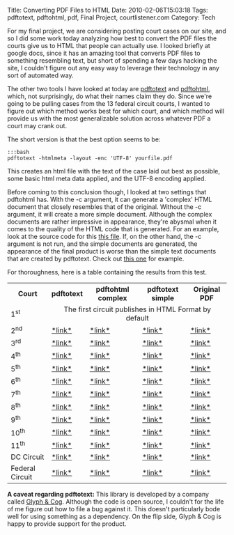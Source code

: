 Title: Converting PDF Files to HTML
Date: 2010-02-06T15:03:18
Tags: pdftotext, pdftohtml, pdf, Final Project, courtlistener.com
Category: Tech


For my final project, we are considering posting court cases on our site, and so I did some work today analyzing how best to convert the PDF files the courts give us to HTML that people can actually use. I looked briefly at google docs, since it has an amazing tool that converts PDF files to something resembling text, but short of spending a few days hacking the site, I couldn't figure out any easy way to leverage their technology in any sort of automated way. 

The other two tools I have looked at today are <a href="http://www.foolabs.com/xpdf/">pdftotext</a> and <a href="http://pdftohtml.sourceforge.net/">pdftohtml</a>, which, not surprisingly, do what their names claim they do. Since we're going to be pulling cases from the 13 federal circuit courts, I wanted to figure out which method works best for which court, and which method will provide us with the most generalizable solution across whatever PDF a court may crank out.

The short version is that the best option seems to be:

    :::bash
    pdftotext -htmlmeta -layout -enc 'UTF-8' yourfile.pdf

This creates an html file with the text of the case laid out best as possible, some basic html meta data applied, and the UTF-8 encoding applied. 

Before coming to this conclusion though, I looked at two settings that pdftohtml has. With the -c argument, it can generate a 'complex' HTML document that closely resembles that of the original. Without the -c argument, it will create a more simple document. Although the complex documents are rather impressive in appearance, they're abysmal when it comes to the quality of the HTML code that is generated. For an example, look at the source code for this <a href="/archive/shared/pdf-to-html-test/pdftohtml-complex-noframes-noimages-2ndCircuit-08-6301-cv_opn.html">this file</a>. If, on the other hand, the -c argument is not run, and the simple documents are generated, the appearance of the final product is worse than the simple text documents that are created by pdftotext. Check out <a href="/archive/shared/pdf-to-html-test/pdftohtml-simple-noframes-noimages-2ndCircuit-08-6301-cv_opn.html">this one</a> for example.

For thoroughness, here is a table containing the results from this test.
<table>
<tr>
  <th>Court</th>
  <th>pdftotext</th>
  <th>pdftohtml complex</th>
  <th>pdftotext simple</th>
  <th>Original PDF</th>
</tr>
<tr>
  <td>1<sup>st</sup></td>
  <td colspan="4" align="center">The first circuit publishes in HTML Format by default</td>
</tr>
<tr>
  <td>2<sup>nd</sup></td>
  <td><a href="{filename}/archive/pdf-to-html-test/pdftotext-layout-htmlmeta-utf-8-2ndCircuit-08-6301-cv_opn.html">*link*</a></td>
  <td><a href="{filename}/archive/pdf-to-html-test/pdftohtml-complex-noframes-noimages-2ndCircuit-08-6301-cv_opn.html">*link*</a></td>
  <td><a href="{filename}/archive/pdf-to-html-test/pdftohtml-simple-noframes-noimages-2ndCircuit-08-6301-cv_opn.html">*link*</a></td>
  <td><a href="{filename}/archive/pdf-to-html-test/2ndCircuit-08-6301-cv_opn.pdf">*link*</a></td>
</tr>
<tr>
  <td>3<sup>rd</sup></td>
  <td><a href="{filename}/archive/pdf-to-html-test/pdftotext-layout-htmlmeta-utf-8-3rdCircuit-091225p.html">*link*</a></td>
  <td><a href="{filename}/archive/pdf-to-html-test/pdftohtml-complex-noframes-noimages-3rdCircuit-091225p.html">*link*</a></td>
  <td><a href="{filename}/archive/pdf-to-html-test/pdftohtml-simple-noframes-noimages-3rdCircuit-091225p.html">*link*</a></td>
  <td><a href="{filename}/archive/pdf-to-html-test/3rdCircuit-091225p.pdf">*link*</a></td>
</tr>
<tr>
  <td>4<sup>th</sup></td>
  <td><a href="{filename}/archive/pdf-to-html-test/pdftotext-layout-htmlmeta-utf-8-4thCircuit-082373.P.html">*link*</a></td>
  <td><a href="{filename}/archive/pdf-to-html-test/pdftohtml-complex-noframes-noimages-4thCircuit-082373.P.html">*link*</a></td>
  <td><a href="{filename}/archive/pdf-to-html-test/pdftohtml-simple-noframes-noimages-4thCircuit-082373.P.html">*link*</a></td>
  <td><a href="{filename}/archive/pdf-to-html-test/4thCircuit-082373.P.pdf">*link*</a></td>
</tr>
<tr>
  <td>5<sup>th</sup></td>
  <td><a href="{filename}/archive/pdf-to-html-test/pdftotext-layout-htmlmeta-utf-8-5thCircuit-07-30815-CR0.wpd.html">*link*</a></td>
  <td><a href="{filename}/archive/pdf-to-html-test/pdftohtml-complex-noframes-noimages-5thCircuit-07-30815-CR0.wpd.html">*link*</a></td>
  <td><a href="{filename}/archive/pdf-to-html-test/pdftohtml-simple-noframes-noimages-5thCircuit-07-30815-CR0.wpd.html">*link*</a></td>
  <td><a href="{filename}/archive/pdf-to-html-test/5thCircuit-07-30815-CR0.wpd.pdf">*link*</a></td>
</tr>
<tr>
  <td>6<sup>th</sup></td>
  <td><a href="{filename}/archive/pdf-to-html-test/pdftotext-layout-htmlmeta-utf-8-6thCircuit-10a0023p-06.html">*link*</a></td>
  <td><a href="{filename}/archive/pdf-to-html-test/pdftohtml-complex-noframes-noimages-6thCircuit-10a0023p-06.html">*link*</a></td>
  <td><a href="{filename}/archive/pdf-to-html-test/pdftohtml-simple-noframes-noimages-6thCircuit-10a0023p-06.html">*link*</a></td>
  <td><a href="{filename}/archive/pdf-to-html-test/6thCircuit-10a0023p-06.pdf">*link*</a></td>
</tr>
<tr>
  <td>7<sup>th</sup></td>
  <td><a href="{filename}/archive/pdf-to-html-test/pdftotext-layout-htmlmeta-utf-8-7thCircuit-UZ1FFY4T.html">*link*</a></td>
  <td><a href="{filename}/archive/pdf-to-html-test/pdftohtml-complex-noframes-noimages-7thCircuit-UZ1FFY4T.html">*link*</a></td>
  <td><a href="{filename}/archive/pdf-to-html-test/pdftohtml-simple-noframes-noimages-7thCircuit-UZ1FFY4T.html">*link*</a></td>
  <td><a href="{filename}/archive/pdf-to-html-test/7thCircuit-UZ1FFY4T.pdf">*link*</a></td>
</tr>
<tr>
  <td>8<sup>th</sup></td>
  <td><a href="{filename}/archive/pdf-to-html-test/pdftotext-layout-htmlmeta-utf-8-8thCircuit-071306U.html">*link*</a></td>
  <td><a href="{filename}/archive/pdf-to-html-test/pdftohtml-complex-noframes-noimages-8thCircuit-071306U.html">*link*</a></td>
  <td><a href="{filename}/archive/pdf-to-html-test/pdftohtml-simple-noframes-noimages-8thCircuit-071306U.html">*link*</a></td>
  <td><a href="{filename}/archive/pdf-to-html-test/8thCircuit-071306U.pdf">*link*</a></td>
</tr>
<tr>
  <td>9<sup>th</sup></td>
  <td><a href="{filename}/archive/pdf-to-html-test/pdftotext-layout-htmlmeta-utf-8-9thCircuit-07-55393.html">*link*</a></td>
  <td><a href="{filename}/archive/pdf-to-html-test/pdftohtml-complex-noframes-noimages-9thCircuit-07-55393.html">*link*</a></td>
  <td><a href="{filename}/archive/pdf-to-html-test/pdftohtml-simple-noframes-noimages-9thCircuit-07-55393.html">*link*</a></td>
  <td><a href="{filename}/archive/pdf-to-html-test/9thCircuit-07-55393.pdf">*link*</a></td>
</tr>
<tr>
  <td>10<sup>th</sup></td>
  <td><a href="{filename}/archive/pdf-to-html-test/pdftotext-layout-htmlmeta-utf-8-10thCircuit-06-6247.html">*link*</a></td>
  <td><a href="{filename}/archive/pdf-to-html-test/pdftohtml-complex-noframes-noimages-10thCircuit-06-6247.html">*link*</a></td>
  <td><a href="{filename}/archive/pdf-to-html-test/pdftohtml-simple-noframes-noimages-10thCircuit-06-6247.html">*link*</a></td>
  <td><a href="{filename}/archive/pdf-to-html-test/10thCircuit-06-6247.pdf">*link*</a></td>
</tr>
<tr>
  <td>11<sup>th</sup></td>
  <td><a href="{filename}/archive/pdf-to-html-test/pdftotext-layout-htmlmeta-utf-8-11thCircuit-200814991.html">*link*</a></td>
  <td><a href="{filename}/archive/pdf-to-html-test/pdftohtml-complex-noframes-noimages-11thCircuit-200814991.html">*link*</a></td>
  <td><a href="{filename}/archive/pdf-to-html-test/pdftohtml-simple-noframes-noimages-11thCircuit-200814991.html">*link*</a></td>
  <td><a href="{filename}/archive/pdf-to-html-test/11thCircuit-200814991.pdf">*link*</a></td>
</tr>
<tr>
  <td>DC Circuit</td>
  <td><a href="{filename}/archive/pdf-to-html-test/pdftotext-layout-htmlmeta-utf-8-DC-Circuit-07-3125-1229519.html">*link*</a></td>
  <td><a href="{filename}/archive/pdf-to-html-test/pdftohtml-complex-noframes-noimages-DC-Circuit-07-3125-1229519.html">*link*</a></td>
  <td><a href="{filename}/archive/pdf-to-html-test/pdftohtml-simple-noframes-noimages-DC-Circuit-07-3125-1229519.html">*link*</a></td>
  <td><a href="{filename}/archive/pdf-to-html-test/DC-Circuit-07-3125-1229519.pdf">*link*</a></td>
</tr>
<tr>
  <td>Federal Circuit</td>
  <td><a href="{filename}/archive/pdf-to-html-test/pdftotext-layout-htmlmeta-utf-8-FederalCircuit-09-1361.html">*link*</a></td>
  <td><a href="{filename}/archive/pdf-to-html-test/pdftohtml-complex-noframes-noimages-FederalCircuit-09-1361.html">*link*</a></td>
  <td><a href="{filename}/archive/pdf-to-html-test/pdftohtml-simple-noframes-noimages-FederalCircuit-09-1361.html">*link*</a></td>
  <td><a href="{filename}/archive/pdf-to-html-test/FederalCircuit-09-1361.pdf">*link*</a></td>
</tr>
</table>

**A caveat regarding pdftotext:** This library is developed by a company called <a href="http://www.glyphandcog.com/index.html">Glyph & Cog</a>. Although the code is open source, I couldn't for the life of me figure out how to file a bug against it. This doesn't particularly bode well for using something as a dependency. On the flip side, Glyph & Cog is happy to provide support for the product.
